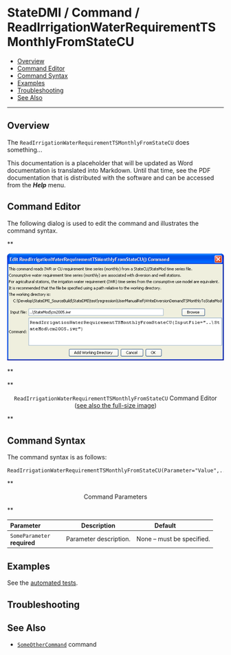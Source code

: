 # StateDMI / Command / ReadIrrigationWaterRequirementTSMonthlyFromStateCU #

* [Overview](#overview)
* [Command Editor](#command-editor)
* [Command Syntax](#command-syntax)
* [Examples](#examples)
* [Troubleshooting](#troubleshooting)
* [See Also](#see-also)

-------------------------

## Overview ##

The `ReadIrrigationWaterRequirementTSMonthlyFromStateCU` does something...

This documentation is a placeholder that will be updated as Word documentation is translated into Markdown.
Until that time, see the PDF documentation that is distributed with the software and can be accessed
from the ***Help*** menu.

## Command Editor ##

The following dialog is used to edit the command and illustrates the command syntax.

**<p style="text-align: center;">
![ReadIrrigationWaterRequirementTSMonthlyFromStateCU](ReadIrrigationWaterRequirementTSMonthlyFromStateCU.png)
</p>**

**<p style="text-align: center;">
`ReadIrrigationWaterRequirementTSMonthlyFromStateCU` Command Editor (<a href="../ReadIrrigationWaterRequirementTSMonthlyFromStateCU.png">see also the full-size image</a>)
</p>**

## Command Syntax ##

The command syntax is as follows:

```text
ReadIrrigationWaterRequirementTSMonthlyFromStateCU(Parameter="Value",...)
```
**<p style="text-align: center;">
Command Parameters
</p>**

| **Parameter**&nbsp;&nbsp;&nbsp;&nbsp;&nbsp;&nbsp;&nbsp;&nbsp;&nbsp;&nbsp;&nbsp;&nbsp; | **Description** | **Default**&nbsp;&nbsp;&nbsp;&nbsp;&nbsp;&nbsp;&nbsp;&nbsp;&nbsp;&nbsp; |
| --------------|-----------------|----------------- |
|`SomeParameter`<br>**required**|Parameter description.|None – must be specified.|

## Examples ##

See the [automated tests](https://github.com/OpenCDSS/cdss-app-statedmi-test/tree/master/test/regression/commands/ReadIrrigationWaterRequirementTSMonthlyFromStateCU).

## Troubleshooting ##

## See Also ##

* [`SomeOtherCommand`](../SomeOtherCommand/SomeOtherCommand) command

